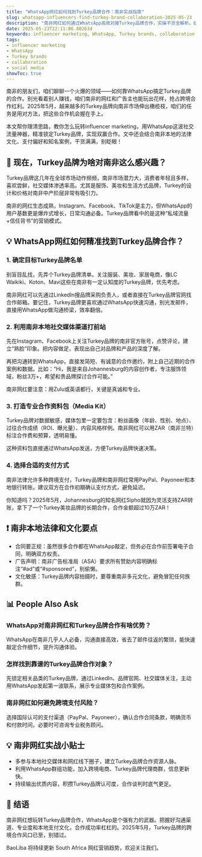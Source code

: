 ```yaml
---
title: "WhatsApp网红如何找到Turkey品牌合作：南非实战指南"
slug: whatsapp-influencers-find-turkey-brand-collaboration-2025-05-23
description: "南非网红如何通过WhatsApp高效对接Turkey品牌合作，实操干货全解析。结合本地支付方式、法律文化和社交媒体玩法，助你2025年5月抢占跨境营销高地。"
date: 2025-05-23T22:11:06.802634
keywords: influencer marketing, WhatsApp, Turkey brands, collaboration, social media
tags:
- influencer marketing
- WhatsApp
- Turkey brands
- collaboration
- social media
showToc: true
---
```


南非的朋友们，咱们聊聊一个火爆的领域——如何靠WhatsApp搞定Turkey品牌的合作。别光看着别人赚钱，咱们南非的网红和广告主也能玩出花样，抢占跨境合作红利。2025年5月，越来越多的Turkey品牌向南非市场伸出橄榄枝，咱们的任务是用对方法，把这些合作机会握在手上。

本文帮你理清思路，教你怎么玩转influencer marketing，用WhatsApp这波社交流量神器，精准锁定Turkey品牌，实现双赢合作。文中还会结合南非本地的法律文化、支付偏好和知名案例，干货满满，别眨眼！

## 📢 现在，Turkey品牌为啥对南非这么感兴趣？

Turkey品牌这几年在全球市场动作频频，南非市场潜力大，消费者年轻且多样，喜欢尝鲜，社交媒体渗透率高。尤其是服饰、美妆和生活方式品牌，Turkey的设计和价格对南非中产阶层非常有吸引力。

南非的网红生态成熟，Instagram、Facebook、TikTok是主力，但WhatsApp的用户基数更是爆炸式增长，日常沟通必备。Turkey品牌看中的是这种“私域流量+信任背书”的营销模式。

## 💡 WhatsApp网红如何精准找到Turkey品牌合作？

### 1. 确定目标Turkey品牌名单

别盲目乱找，先弄个Turkey品牌清单。关注服装、美妆、家居电商，像LC Waikiki、Koton、Mavi这些在南非有一定认知度的Turkey品牌，优先考虑。

南非网红可以先通过LinkedIn搜品牌采购负责人，或者直接在Turkey品牌官网找合作邮箱。要记住，Turkey品牌更喜欢通过WhatsApp快速沟通，别光发邮件，直接用WhatsApp做沟通桥梁，效率翻倍。

### 2. 利用南非本地社交媒体渠道打前站

先在Instagram、Facebook上关注Turkey品牌的南非官方账号，点赞评论，建立“熟脸”印象。把内容做足，表现出自己对品牌和产品的深度了解。

再把沟通转到WhatsApp，直接发简短、有诚意的合作邀约，附上自己近期的合作案例和数据。比如：“Hi，我是来自Johannesburg的内容创作者，专注服饰领域，粉丝3万+，希望和贵品牌探讨合作可能。”

南非网红要注意：用Zulu或英语都行，关键是真诚和专业。

### 3. 打造专业合作资料包（Media Kit）

Turkey品牌对数据敏感，媒体包里一定要包含：粉丝画像（年龄、性别、地点）、过往合作成绩（ROI、曝光量）、内容风格样例。南非网红可以用ZAR（南非兰特）标注合作费和预算，透明易懂。

这种资料包直接通过WhatsApp发送，方便Turkey品牌快速决策。

### 4. 选择合适的支付方式

南非法律允许多种跨境支付，Turkey品牌和南非网红常用PayPal、Payoneer和本地银行转账。建议双方在合作初期确认支付方式，避免延迟。

你知道吗？2025年5月，Johannesburg的知名网红Sipho就因为灵活支持ZAR转账，拿下了一个Turkey美妆品牌的长期合作，合作金额超过10万ZAR！

## ❗ 南非本地法律和文化要点

- 合同要正规：虽然很多合作都在WhatsApp敲定，但务必在合作前签署电子合同，明确双方权责。
- 广告声明：南非广告标准局（ASA）要求所有赞助内容明确标注“#ad”或“#sponsored”，别偷懒。
- 文化敏感：Turkey品牌内容拍摄时，要尊重南非多元文化，避免冒犯任何族群。

## 📊 People Also Ask

### WhatsApp对南非网红和Turkey品牌合作有啥优势？

WhatsApp在南非几乎人人必备，沟通直接高效，省去了邮件往返的繁琐，能快速敲定合作细节，提升沟通体验。

### 怎样找到靠谱的Turkey品牌合作对象？

先锁定相关品类的Turkey品牌，通过LinkedIn、品牌官网、社交媒体关注，主动用WhatsApp发起第一波联系，展示专业媒体包和合作案例。

### 南非网红如何避免跨境支付风险？

选择国际认可的支付渠道（PayPal、Payoneer），确认合作合同条款，明确货币和付款时间，必要时可咨询专业税务顾问。

## 💡 南非网红实战小贴士

- 多参与本地社交媒体和网红线下圈子，建立Turkey品牌合作资源人脉。
- 利用WhatsApp群组功能，加入跨境电商、Turkey品牌代理商群，信息更新快。
- 持续输出优质内容，积攒Turkey品牌认可度，合作谈判时底气更足。

## 📢 结语

南非网红想玩转Turkey品牌合作，WhatsApp是个强有力的武器。把握好沟通渠道、专业度和本地支付文化，合作成功率杠杠的。2025年5月，Turkey品牌的跨境合作风口已至，别错过。

BaoLiba 将持续更新 South Africa 网红营销趋势，欢迎关注我们。